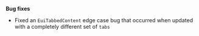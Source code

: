 **Bug fixes**

- Fixed an `EuiTabbedContent` edge case bug that occurred when updated with a completely different set of `tabs`
